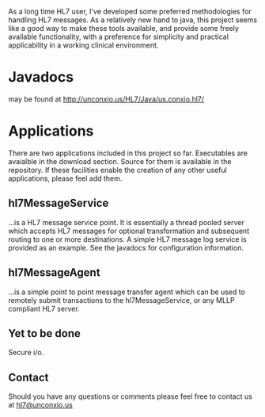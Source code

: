 As a long time HL7 user, I've developed some preferred methodologies for handling HL7 messages. As a relatively new hand to java, this project seems like a good way to make these tools available, and provide some freely available functionality, with a preference for simplicity and practical applicability in a working clinical environment.


# Javadocs #

may be found at http://unconxio.us/HL7/Java/us.conxio.hl7/

# Applications #

There are two applications included in this project so far. Executables are avaialble in the download section. Source for them is available in the repository. If these facilities enable the creation of any other useful applications, please feel add them.

## hl7MessageService ##

...is a HL7 message service point. It is essentially a thread pooled server which accepts HL7 messages for optional transformation and subsequent routing to one or more destinations. A simple HL7 message log service is provided as an example. See the javadocs   for configuration information.

## hl7MessageAgent ##

...is a simple point to point message transfer agent which can be used to remotely submit transactions to the hl7MessageService, or any MLLP compliant HL7 server.

## Yet to be done ##

Secure i/o.

## Contact ##

Should you have any questions or comments please feel free to contact us at <a href='mailto:hl7@unconxio.us'>hl7@unconxio.us</a>